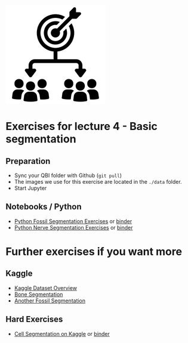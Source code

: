 ![](../../docs/figures/np_segmentation_4159870_000000.svg)
# Exercises for lecture 4 - Basic segmentation

## Preparation
- Sync your QBI folder with Github (```git pull```)
- The images we use for this exercise are located in the ```./data``` folder.
- Start Jupyter

## Notebooks / Python
 - [Python Fossil Segmentation Exercises](https://github.com/ImagingLectures/Quantitative-Big-Imaging-2022/blob/main/Exercises/04-Segmentation/04-Fossil.ipynb) or [binder](http://mybinder.org/v2/gh/imaginglectures/quantitative-big-imaging-2021/main?filepath=Kaggle_Competitions/04-Fossil.ipynb)
 - [Python Nerve Segmentation Exercises](https://github.com/ImagingLectures/Quantitative-Big-Imaging-2022/blob/main/Exercises/04-Segmentation/04-Exercises.ipynb) or [binder](http://mybinder.org/v2/gh/imaginglectures/quantitative-big-imaging-2021/main?filepath=Kaggle_Competitions/04-Exercises.ipynb)

# Further exercises if you want more
## Kaggle

 - [Kaggle Dataset Overview](https://www.kaggle.com/kmader/qbi-image-segmentation)
 - [Bone Segmentation](https://www.kaggle.com/kmader/segmenting-cells-in-bone-data)
 - [Another Fossil Segmentation](https://www.kaggle.com/kmader/teeth-fossil-viewing)

## Hard Exercises

 - [Cell Segmentation on Kaggle](https://www.kaggle.com/gaborvecsei/basic-pure-computer-vision-segmentation-lb-0-229) or [binder](http://mybinder.org/v2/gh/kmader/quantitative-big-imaging-2019/master?filepath=Kaggle_Competitions/CV_CellSegmentation.ipynb)

